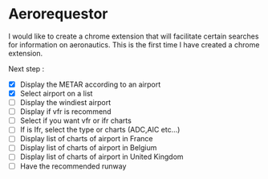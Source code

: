 # Aerorequestor

I would like to create a chrome extension that will facilitate certain searches for information on aeronautics.
This is the first time I have created a chrome extension.

Next step :

- [x] Display the METAR according to an airport
- [x] Select airport on a list
- [ ] Display the windiest airport
- [ ] Display if vfr is recommend
- [ ] Select if you want vfr or ifr charts
- [ ] If is Ifr, select the type or charts (ADC,AIC etc...)
- [ ] Display list of charts of airport in France
- [ ] Display list of charts of airport in Belgium
- [ ] Display list of charts of airport in United Kingdom
- [ ] Have the recommended runway
